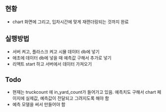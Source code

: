 ## 현황
- chart 화면에 그리고, 입차시간에 맞게 재랜더링되는 것까지 완료

## 실행방법
- 서버 켜고, 플라스크 켜고 시뮬 데이터 db에 넣기
- 애초에 데이터 db에 넣을 때 예측값 구해서 추가로 넣기
- 리액트 start 하고 서버에서 데이터 가져오기

## Todo
- 현재는 truckcount 에 in_yard_count가 들어가고 있음. 예측치도 구해서 chart 페이지에 실제값, 예측값이 전달되고 그려지도록 해야 함
- 예측 모델을 써서 만들어야 함